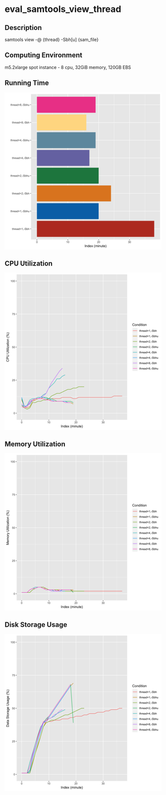 # eval_samtools_view_thread

## Description
samtools view -@ {thread} -Sbh[u] {sam_file}

## Computing Environment
m5.2xlarge spot instance - 8 cpu, 32GiB memory, 120GB EBS

## Running Time
![Running Time](output/running_time.png)

## CPU Utilization
![CPU Utilization](output/cpu_utilization.png)

## Memory Utilization
![Memory Utilization](output/memory_utilization.png)

## Disk Storage Usage
![Disk Storage Usage](output/disk_storage_usage.png)
